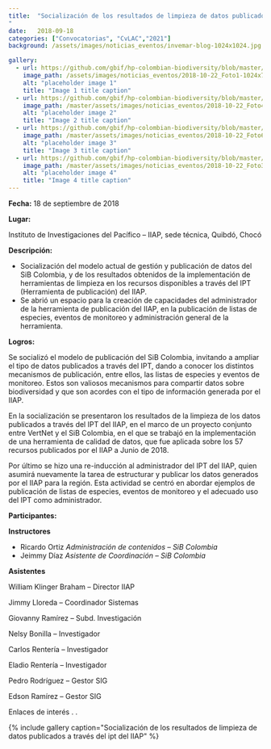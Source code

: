 ```yaml
---
title:  "Socialización de los resultados de limpieza de datos publicados a través del ipt del IIAP
"
date:   2018-09-18
categories: ["Convocatorias", "CvLAC","2021"]
background: /assets/images/noticias_eventos/invemar-blog-1024x1024.jpg

gallery:
  - url: https://github.com/gbif/hp-colombian-biodiversity/blob/master/assets/images/noticias_eventos/2018-10-22_Foto1-1024x768.jpg
    image_path: /assets/images/noticias_eventos/2018-10-22_Foto1-1024x768.jpg
    alt: "placeholder image 1"
    title: "Image 1 title caption"
  - url: https://github.com/gbif/hp-colombian-biodiversity/blob/master/assets/images/noticias_eventos/2018-10-22_Foto4-1024x768.jpg
    image_path: /master/assets/images/noticias_eventos/2018-10-22_Foto4-1024x768.jpg
    alt: "placeholder image 2"
    title: "Image 2 title caption"
  - url: https://github.com/gbif/hp-colombian-biodiversity/blob/master/assets/images/noticias_eventos/2018-10-22_Foto6-768x1024.jpg
    image_path: /master/assets/images/noticias_eventos/2018-10-22_Foto6-768x1024.jpg
    alt: "placeholder image 3"
    title: "Image 3 title caption"
  - url: https://github.com/gbif/hp-colombian-biodiversity/blob/master/assets/images/noticias_eventos/2018-10-22_Foto3-1024x768.jpg
    image_path: /master/assets/images/noticias_eventos/2018-10-22_Foto3-1024x768.jpg
    alt: "placeholder image 4"
    title: "Image 4 title caption"
---
```


**Fecha:**
18 de septiembre de 2018

**Lugar:**

Instituto de Investigaciones del Pacífico – IIAP, sede técnica, Quibdó, Chocó

**Descripción:**

+ Socialización del modelo actual de gestión y publicación de datos del SiB Colombia, y de los resultados obtenidos de la implementación de herramientas de limpieza en los recursos disponibles a través del IPT (Herramienta de publicación)  del IIAP.
+ Se abrió un espacio para la creación de capacidades del administrador de la herramienta de publicación del IIAP, en la publicación de listas de especies, eventos de monitoreo y administración general de la herramienta.
 

**Logros:**

Se socializó el modelo de publicación del SiB Colombia, invitando a ampliar el tipo de datos publicados a través del IPT, dando a conocer los distintos mecanismos de publicación, entre ellos, las listas de especies y eventos de monitoreo. Estos son valiosos mecanismos para compartir datos sobre biodiversidad y que son acordes con el tipo de información generada por el IIAP.

En la socialización se presentaron los resultados de la limpieza de los datos publicados a través del IPT del IIAP, en el marco de un proyecto conjunto entre VertNet y el SiB Colombia, en el que se trabajó en la implementación de una herramienta de calidad de datos, que fue aplicada sobre los 57 recursos publicados por el IIAP a Junio de 2018.

Por último se hizo una re-inducción al administrador del IPT del IIAP, quien asumirá nuevamente la tarea de estructurar y publicar los datos generados por el IIAP para la región. Esta actividad se centró en abordar ejemplos de publicación de listas de especies, eventos de monitoreo y el adecuado uso del IPT como administrador.

 

**Participantes:**

**Instructores**

+ Ricardo Ortiz
*Administración de contenidos – SiB Colombia*
+ Jeimmy Díaz
*Asistente de Coordinación – SiB Colombia*

**Asistentes**

William Klinger Braham – Director IIAP

Jimmy Lloreda – Coordinador Sistemas

Giovanny  Ramírez – Subd. Investigación

Nelsy Bonilla – Investigador

Carlos Rentería – Investigador

Eladio Rentería – Investigador

Pedro Rodríguez – Gestor SIG

Edson Ramírez – Gestor SIG

Enlaces de interés
.
.

{% include gallery caption="Socialización de los resultados de limpieza de datos publicados a través del ipt del IIAP" %}


